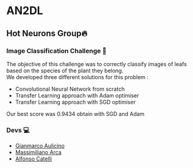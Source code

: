 # AN2DL
## Hot Neurons Group🔥
### Image Classification Challenge 🍃
The objective of this challenge was to correctly classify images of leafs based on the species of the plant they belong.<br />
We developed three different solutions for this problem :
* Convolutional Neural Network from scratch
* Transfer Learning approach with Adam optimiser 
* Transfer Learning approach with SGD optimiser

Our best score was 0.9434 obtain with SGD and Adam


### Devs 💻
* [Gianmarco Aulicino](https://github.com/GianmarcoAulicino)
* [Massimiliano Arca](https://github.com/MassimilianoArca)
* [Alfonso Catelli](https://github.com/itsAlfantasy)